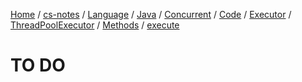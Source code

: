 [Home](https://mengxianbin.github.io) /
[cs-notes](https://mengxianbin.github.io/cs-notes/site) /
[Language](https://mengxianbin.github.io/cs-notes/site/Language) /
[Java](https://mengxianbin.github.io/cs-notes/site/Language/Java) /
[Concurrent](https://mengxianbin.github.io/cs-notes/site/Language/Java/Concurrent) /
[Code](https://mengxianbin.github.io/cs-notes/site/Language/Java/Concurrent/Code) /
[Executor](https://mengxianbin.github.io/cs-notes/site/Language/Java/Concurrent/Code/Executor) /
[ThreadPoolExecutor](https://mengxianbin.github.io/cs-notes/site/Language/Java/Concurrent/Code/Executor/ThreadPoolExecutor) /
[Methods](https://mengxianbin.github.io/cs-notes/site/Language/Java/Concurrent/Code/Executor/ThreadPoolExecutor/Methods) /
[execute](https://mengxianbin.github.io/cs-notes/site/Language/Java/Concurrent/Code/Executor/ThreadPoolExecutor/Methods/execute)

# TO DO

